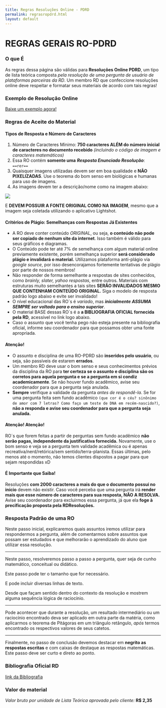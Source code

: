 ```yaml
---
title: Regras Resoluções Online - PDRD
permalink: regrasropdrd.html
layout: default
---
```


# REGRAS GERAIS RO-PDRD

### O que É

As regras dessa página são válidas para **Resoluções Online PDRD**, um tipo de lista teórica composta *pela resolução de uma pergunta de usuário de plataformas parceiras da RD*. Um membro RD que confeccione resoluções online deve respeitar e formatar seus materiais de acordo com tais regras!

### Exemplo de Resolução Online

[Baixe um exemplo agora!](https://drive.google.com/uc?export=download&id=1_rL_orP-H7w0Ei9latFQuTNKVJ5vzUgD)

### Regras de Aceite do Material

#### Tipos de Resposta e Número de Caracteres

1. Número de Caracteres Mínimo: **750 caracteres ALÉM do número inicial de caracteres no documento recebido** *(incluindo o código de imagem e caracteres matemáticos)*
2. Essa RO contém **somente uma**  ***Resposta Enunciado Resolução***: ``==rer==``
3. Quaisquer imagens utilizadas devem ser em boa qualidade e **NÃO PIXELIZADAS**. Use o teorema do bom senso em biológicas e humanas para uso de imagens.
4. As imagens devem ter a descrição/nome como na imagem abaixo:

![](https://i.ibb.co/rQkv8Bv/image.png)

E **DEVEM POSSUIR A FONTE ORIGINAL COMO NA IMAGEM**, mesmo que a imagem seja coletada utilizando o aplicativo Lightshot.

#### Critérios de Plágio: Semelhanças com Respostas Já Existentes
* A RO deve conter conteúdo *ORIGINAL*, ou seja, **o conteúdo não pode ser copiado de nenhum site da internet**. Isso também é válido para seus gráficos e diagramas.
* O Conteúdo pode ter até 7% de semelhança com algum material online previamente existente, porém semelhança superior **será considerado plágio e invalidará o material.** Utilizamos plataforma anti-plágio via *google source*, por isso desencorajamos fortemente tentativas de plágio por parte de nossos membros!
* Não responder de forma semelhante a respostas de sites conhecidos, como  *brainly, slater, yahoo respostas*, entre outros. Materiais com estruturas muito semelhantes a tais sites **SERÃO INVALIDADOS MESMO QUE CONTENHAM CONTEÚDO ORIGINAL.** Siga o modelo de resposta padrão logo abaixo e evite ser invalidado!
* O nível educacional das RO´s é *variado*, mas ***inicialmente ASSUMA SEMPRE ser voltado para o ensino superior***.
* O material BASE dessas RO´s é a **a BIBLIOGRAFIA OFICIAL fornecida pela RD**, acessível no link logo abaixo.
* Caso o assunto que você tenha pego não esteja presente na bibliografia oficial, informe seu coordenador para que possamos obter uma fonte apropriada.

#### Atenção!
* O assunto e disciplina de uma RO-PDRD são **inseridos pelo usuário**, ou seja, são passíveis de estarem **errados**.
* Um membro RD deve usar o bom senso e seus conhecimentos prévios da disciplina da RO para **ter certeza se o assunto e disciplina são os corretos para aquela pergunta e se a pergunta em si condiz academicamente**. Se não houver fundo acadêmico, avise seu coordenador para que a pergunta seja anulada.
* **Sempre** verifique a validade da pergunta *antes de respondê-la*. Se for uma pergunta feita sem fundo acadêmico ``(que cor é o céu? sinônimo de amor com 7 letras? Como faço um teste de DNA em recém-nascido?)``, **não a responda e avise seu coordenador para que a pergunta seja anulada.**

#### Atenção! Atenção!
RO´s que forem feitas a partir de perguntas sem fundo acadêmico **não serão pagas, independente da justificativa fornecida.** Novamente, use o bom senso e veja se a pergunta tem validade acadêmica ou é apenas recreativa/nerd/retórica/sem sentido/terra-planista. Essas últimas, pelo menos até o momento, não temos clientes dispostos a pagar para que sejam respondidas xD

#### É Importante que Saiba!
Resoluções **com 2000 caracteres a mais do que o documento possui no início** devem não existir. Caso você perceba que uma pergunta irá **render mais que esse número de caracteres para sua resposta, NÃO A RESOLVA.** Avise seu coordenador para excluirmos essa pergunta, já que ela **foge à precificação proposta pela RDResoluções.**

### Resposta Padrão de uma RO

Neste passo inicial, explicaremos quais assuntos iremos utilizar para respondermos a pergunta, além de comentarmos sobre assuntos que possam ser estudados e que melhorarão o aprendizado do aluno que utilizar essa resolução.

------

Neste passo, resolveremos passo a passo a pergunta, quer seja de cunho matemático, conceitual ou didático.

Este passo pode ter o tamanho que for necessário.

E pode incluir diversas linhas de texto.

Desde que façam sentido dentro do contexto da resolução e mostrem alguma sequência lógica de raciocínio.

------

Pode acontecer que durante a resolução, um resultado intermediário ou um raciocínio encontrado deva ser aplicado em outra parte da matéria, como aplicarmos o teorema de Pitágoras em um triângulo retângulo, *após* termos encontrado os respectivos valores de seus catetos.

------

Finalmente, no passo de conclusão devemos destacar em **negrito as respostas escritas** e com caixas de destaque as respostas matemáticas. Este passo deve ser curto e direto ao ponto.


### Bibliografia Oficial RD

[link da Bibliografia](https://drive.google.com/drive/folders/1qpmG2ENZ776OtpUQvtgoWiGNH-bCay_d?usp=sharing)

### Valor do material

*Valor bruto por unidade de Lista Teórica aprovada pelo cliente:* **R$ 2,35**
